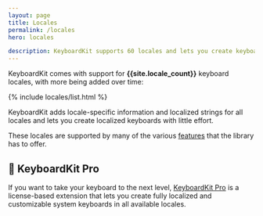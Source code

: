 ```yaml
---
layout: page
title: Locales
permalink: /locales
hero: locales

description: KeyboardKit supports 60 locales and lets you create keyboards with localized input keys, callouts, autocomplete etc.
---
```


KeyboardKit comes with support for <b>{{site.locale_count}}</b> keyboard locales, with more being added over time:

{% include locales/list.html %}

KeyboardKit adds locale-specific information and localized strings for all locales and lets you create localized keyboards with little effort.

These locales are supported by many of the various [features](/features) that the library has to offer.


## 👑 KeyboardKit Pro

If you want to take your keyboard to the next level, [KeyboardKit Pro](/pro) is a license-based extension that lets you create fully localized and customizable system keyboards in all available locales.